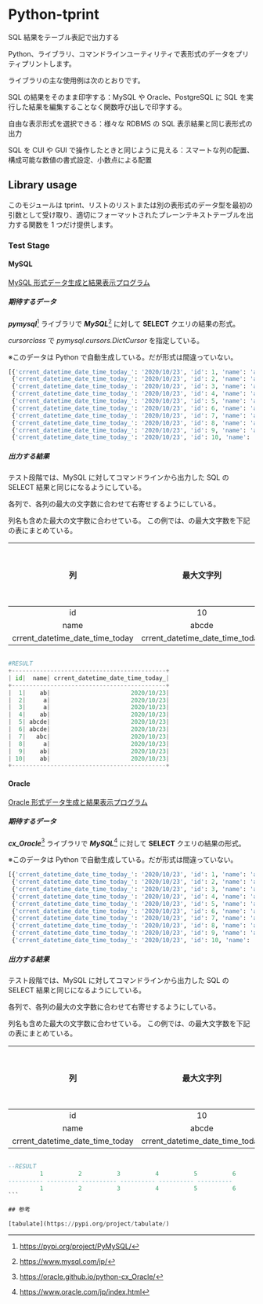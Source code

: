 # Python-tprint

SQL 結果をテーブル表記で出力する

Python、ライブラリ、コマンドラインユーティリティで表形式のデータをプリティプリントします。

ライブラリの主な使用例は次のとおりです。

SQL の結果をそのまま印字する：MySQL や Oracle、PostgreSQL に SQL を実行した結果を編集することなく関数呼び出しで印字する。

自由な表示形式を選択できる：様々な RDBMS の SQL 表示結果と同じ表形式の出力

SQL を CUI や GUI で操作したときと同じように見える：スマートな列の配置、構成可能な数値の書式設定、小数点による配置

## Library usage

このモジュールは tprint、リストのリストまたは別の表形式のデータ型を最初の引数として受け取り、適切にフォーマットされたプレーンテキストテーブルを出力する関数を 1 つだけ提供します。

### Test Stage

#### MySQL

[MySQL 形式データ生成と結果表示プログラム](https://github.com/air-flow/Python-tprint/blob/main/src/tutorial/mysql.py)

##### 期待するデータ

**_pymysql_**[^1] ライブラリで _**MySQL**_[^2] に対して **SELECT** クエリの結果の形式。

[^1]: https://pypi.org/project/PyMySQL/
[^2]: https://www.mysql.com/jp/

_cursorclass_ で _pymysql.cursors.DictCursor_ を指定している。

※このデータは Python で自動生成している。だが形式は間違っていない。

```python
[{'crrent_datetime_date_time_today_': '2020/10/23', 'id': 1, 'name': 'a'},
 {'crrent_datetime_date_time_today_': '2020/10/23', 'id': 2, 'name': 'abcd'},
 {'crrent_datetime_date_time_today_': '2020/10/23', 'id': 3, 'name': 'ab'},
 {'crrent_datetime_date_time_today_': '2020/10/23', 'id': 4, 'name': 'ab'},
 {'crrent_datetime_date_time_today_': '2020/10/23', 'id': 5, 'name': 'ab'},
 {'crrent_datetime_date_time_today_': '2020/10/23', 'id': 6, 'name': 'abc'},
 {'crrent_datetime_date_time_today_': '2020/10/23', 'id': 7, 'name': 'ab'},
 {'crrent_datetime_date_time_today_': '2020/10/23', 'id': 8, 'name': 'abc'},
 {'crrent_datetime_date_time_today_': '2020/10/23', 'id': 9, 'name': 'abcde'},
 {'crrent_datetime_date_time_today_': '2020/10/23', 'id': 10, 'name': 'abc'}]

```

##### 出力する結果

テスト段階では、MySQL に対してコマンドラインから出力した SQL の SELECT 結果と同じになるようにしている。

各列で、各列の最大の文字数に合わせて右寄せするようにしている。

列名も含めた最大の文字数に合わせている。
この例では、の最大文字数を下記の表にまとめている。

|               列                |           最大文字列            | 最大文字数 |
| :-----------------------------: | :-----------------------------: | :--------: |
|               id                |               10                |     2      |
|              name               |              abcde              |     5      |
| crrent_datetime_date_time_today | crrent_datetime_date_time_today |     31     |

```python

#RESULT
+--------------------------------------------+
| id|  name| crrent_datetime_date_time_today_|
+--------------------------------------------+
|  1|    ab|                       2020/10/23|
|  2|     a|                       2020/10/23|
|  3|     a|                       2020/10/23|
|  4|    ab|                       2020/10/23|
|  5| abcde|                       2020/10/23|
|  6| abcde|                       2020/10/23|
|  7|   abc|                       2020/10/23|
|  8|     a|                       2020/10/23|
|  9|    ab|                       2020/10/23|
| 10|    ab|                       2020/10/23|
+--------------------------------------------+
```

#### Oracle

[Oracle 形式データ生成と結果表示プログラム](https://github.com/air-flow/Python-tprint/blob/main/src/tutorial/oracle.py)

##### 期待するデータ

**_cx_Oracle_**[^3] ライブラリで _**MySQL**_[^4] に対して **SELECT** クエリの結果の形式。

[^3]: https://oracle.github.io/python-cx_Oracle/
[^4]: https://www.oracle.com/jp/index.html

※このデータは Python で自動生成している。だが形式は間違っていない。

```python
[{'crrent_datetime_date_time_today_': '2020/10/23', 'id': 1, 'name': 'a'},
 {'crrent_datetime_date_time_today_': '2020/10/23', 'id': 2, 'name': 'abcd'},
 {'crrent_datetime_date_time_today_': '2020/10/23', 'id': 3, 'name': 'ab'},
 {'crrent_datetime_date_time_today_': '2020/10/23', 'id': 4, 'name': 'ab'},
 {'crrent_datetime_date_time_today_': '2020/10/23', 'id': 5, 'name': 'ab'},
 {'crrent_datetime_date_time_today_': '2020/10/23', 'id': 6, 'name': 'abc'},
 {'crrent_datetime_date_time_today_': '2020/10/23', 'id': 7, 'name': 'ab'},
 {'crrent_datetime_date_time_today_': '2020/10/23', 'id': 8, 'name': 'abc'},
 {'crrent_datetime_date_time_today_': '2020/10/23', 'id': 9, 'name': 'abcde'},
 {'crrent_datetime_date_time_today_': '2020/10/23', 'id': 10, 'name': 'abc'}]

```

##### 出力する結果

テスト段階では、MySQL に対してコマンドラインから出力した SQL の SELECT 結果と同じになるようにしている。

各列で、各列の最大の文字数に合わせて右寄せするようにしている。

列名も含めた最大の文字数に合わせている。
この例では、の最大文字数を下記の表にまとめている。

|               列                |           最大文字列            | 最大文字数 |
| :-----------------------------: | :-----------------------------: | :--------: |
|               id                |               10                |     2      |
|              name               |              abcde              |     5      |
| crrent_datetime_date_time_today | crrent_datetime_date_time_today |     31     |

````sql

--RESULT
         1          2          3          4          5          6
---------- --------- ---------- ---------- ---------- ----------
         1          2          3          4          5          6
```

## 参考

[tabulate](https://pypi.org/project/tabulate/)
````
